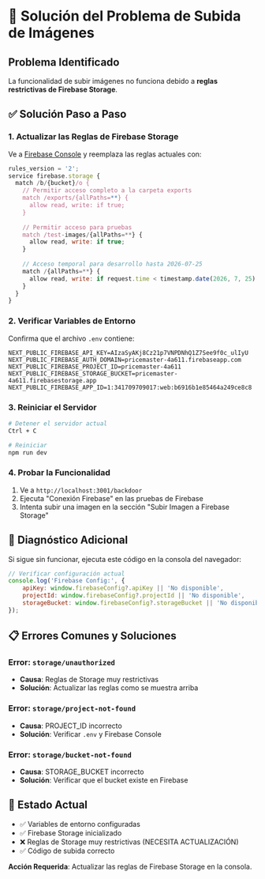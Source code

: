 # 🚨 Solución del Problema de Subida de Imágenes

## Problema Identificado
La funcionalidad de subir imágenes no funciona debido a **reglas restrictivas de Firebase Storage**.

## ✅ Solución Paso a Paso

### 1. Actualizar las Reglas de Firebase Storage

Ve a [Firebase Console](https://console.firebase.google.com/project/pricemaster-4a611/storage/rules) y reemplaza las reglas actuales con:

```javascript
rules_version = '2';
service firebase.storage {
  match /b/{bucket}/o {
    // Permitir acceso completo a la carpeta exports
    match /exports/{allPaths=**} {
      allow read, write: if true;
    }
    
    // Permitir acceso para pruebas
    match /test-images/{allPaths=**} {
      allow read, write: if true;
    }
    
    // Acceso temporal para desarrollo hasta 2026-07-25
    match /{allPaths=**} {
      allow read, write: if request.time < timestamp.date(2026, 7, 25);
    }
  }
}
```

### 2. Verificar Variables de Entorno

Confirma que el archivo `.env` contiene:
```
NEXT_PUBLIC_FIREBASE_API_KEY=AIzaSyAKj8Cz21p7VNPDNhQ1Z7See9f0c_ulIyU
NEXT_PUBLIC_FIREBASE_AUTH_DOMAIN=pricemaster-4a611.firebaseapp.com
NEXT_PUBLIC_FIREBASE_PROJECT_ID=pricemaster-4a611
NEXT_PUBLIC_FIREBASE_STORAGE_BUCKET=pricemaster-4a611.firebasestorage.app
NEXT_PUBLIC_FIREBASE_APP_ID=1:341709709017:web:b6916b1e85464a249ce8c8
```

### 3. Reiniciar el Servidor

```bash
# Detener el servidor actual
Ctrl + C

# Reiniciar
npm run dev
```

### 4. Probar la Funcionalidad

1. Ve a `http://localhost:3001/backdoor`
2. Ejecuta "Conexión Firebase" en las pruebas de Firebase
3. Intenta subir una imagen en la sección "Subir Imagen a Firebase Storage"

## 🔧 Diagnóstico Adicional

Si sigue sin funcionar, ejecuta este código en la consola del navegador:

```javascript
// Verificar configuración actual
console.log('Firebase Config:', {
    apiKey: window.firebaseConfig?.apiKey || 'No disponible',
    projectId: window.firebaseConfig?.projectId || 'No disponible',
    storageBucket: window.firebaseConfig?.storageBucket || 'No disponible'
});
```

## 📋 Errores Comunes y Soluciones

### Error: `storage/unauthorized`
- **Causa**: Reglas de Storage muy restrictivas
- **Solución**: Actualizar las reglas como se muestra arriba

### Error: `storage/project-not-found`
- **Causa**: PROJECT_ID incorrecto
- **Solución**: Verificar `.env` y Firebase Console

### Error: `storage/bucket-not-found`
- **Causa**: STORAGE_BUCKET incorrecto
- **Solución**: Verificar que el bucket existe en Firebase

## 🎯 Estado Actual

- ✅ Variables de entorno configuradas
- ✅ Firebase Storage inicializado
- ❌ Reglas de Storage muy restrictivas (NECESITA ACTUALIZACIÓN)
- ✅ Código de subida correcto

**Acción Requerida**: Actualizar las reglas de Firebase Storage en la consola.
